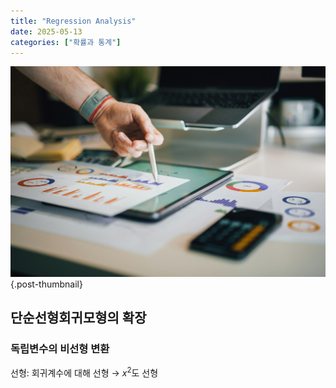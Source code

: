 ```yaml
---
title: "Regression Analysis"
date: 2025-05-13
categories: ["확률과 통계"]
---
```


![](/img/stat-thumb.jpg){.post-thumbnail}

## 단순선형회귀모형의 확장

### 독립변수의 비선형 변환

선형: 회귀계수에 대해 선형 → $x^2$도 선형



